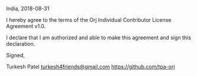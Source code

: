 India, 2018-08-31

I hereby agree to the terms of the Orj Individual Contributor License Agreement v1.0.

I declare that I am authorized and able to make this agreement and sign this declaration.

Signed,

Turkesh Patel turkesh4friends@gmail.com https://github.com/tpa-orj
